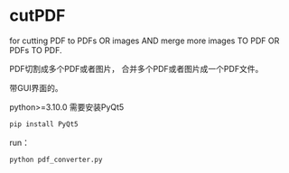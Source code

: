 # cutPDF
for cutting PDF to PDFs OR images AND merge more images TO PDF OR PDFs TO PDF.

PDF切割成多个PDF或者图片，
合并多个PDF或者图片成一个PDF文件。

带GUI界面的。

python>=3.10.0
需要安装PyQt5

```bash
pip install PyQt5
```
run：
```bash
python pdf_converter.py
```

